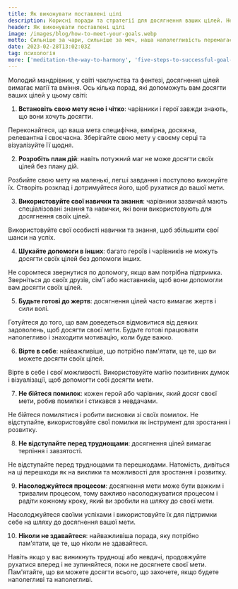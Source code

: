 ```yaml
---
title: Як виконувати поставлені цілі
description: Корисні поради та стратегії для досягнення ваших цілей. Незалежно від того, чи є ваша мета кар'єрним зростанням, поліпшенням здоров'я або особистісним розвитком, ця сторінка допоможе вам розробити ефективний план дій і підтримувати мотивацію протягом усього процесу
header: Як виконувати поставлені цілі
image: /images/blog/how-to-meet-your-goals.webp
motto: Сильніше за чари, сильніше за меч, наша наполегливість перемагає всі перепони! Піднімайте свої голови та продовжуйте йти вперед, досягаючи своїх цілей, доки не станете справжніми героями!
date: 2023-02-28T13:02:03Z
tag: психологія
more: ['meditation-the-way-to-harmony', 'five-steps-to-successful-goal-achievement']
---
```

Молодий мандрівник, у світі чаклунства та фентезі, досягнення цілей вимагає магії та вміння.
Ось кілька порад, які допоможуть вам досягти ваших цілей у цьому світі:

1. **Встановіть свою мету ясно і чітко**: чарівники і герої завжди знають, що вони хочуть досягти.

Переконайтеся, що ваша мета специфічна, вимірна, досяжна, релевантна і своєчасна. Зберігайте свою мету у своєму серці та візуалізуйте її щодня.

2. **Розробіть план дій**: навіть потужний маг не може досягти своїх цілей без плану дій.

Розбийте свою мету на маленькі, легші завдання і поступово виконуйте їх. Створіть розклад і дотримуйтеся його, щоб рухатися до вашої мети.

3. **Використовуйте свої навички та знання**: чарівники зазвичай мають спеціалізовані знання та навички, які вони використовують для досягнення своїх цілей.

Використовуйте свої особисті навички та знання, щоб збільшити свої шанси на успіх.

4. **Шукайте допомоги в інших**: багато героїв і чарівників не можуть досягти своїх цілей без допомоги інших.

Не соромтеся звернутися по допомогу, якщо вам потрібна підтримка. Зверніться до своїх друзів, сім'ї або наставників, щоб вони допомогли вам досягти своїх цілей.

5. **Будьте готові до жертв**: досягнення цілей часто вимагає жертв і сили волі.

Готуйтеся до того, що вам доведеться відмовитися від деяких задоволень, щоб досягти своєї мети. Будьте готові працювати наполегливо і знаходити мотивацію, коли буде важко.

6. **Вірте в себе**: найважливіше, що потрібно пам'ятати, це те, що ви можете досягти своїх цілей.

Вірте в себе і свої можливості. Використовуйте магію позитивних думок і візуалізації, щоб допомогти собі досягти мети.

7. **Не бійтеся помилок**: кожен герой або чарівник, який досяг своєї мети, робив помилки і стикався з невдачами.

Не бійтеся помилятися і робити висновки зі своїх помилок. Не відступайте, використовуйте свої помилки як інструмент для зростання і розвитку.

8. **Не відступайте перед труднощами**: досягнення цілей вимагає терпіння і завзятості.

Не відступайте перед труднощами та перешкодами. Натомість, дивіться на ці перешкоди як на виклики та можливості для зростання і розвитку.

9. **Насолоджуйтеся процесом**: досягнення мети може бути важким і тривалим процесом, тому важливо насолоджуватися процесом і радіти кожному кроку, який ви зробили на шляху до своєї мети.

Насолоджуйтеся своїми успіхами і використовуйте їх для підтримки себе на шляху до досягнення вашої мети.

10. **Ніколи не здавайтеся**: найважливіша порада, яку потрібно пам'ятати, це те, що ніколи не здавайтеся.

Навіть якщо у вас виникнуть труднощі або невдачі, продовжуйте рухатися вперед і не зупиняйтеся, поки не досягнете своєї мети. Пам'ятайте, що ви можете досягти всього, що захочете, якщо будете наполегливі та наполегливі.

